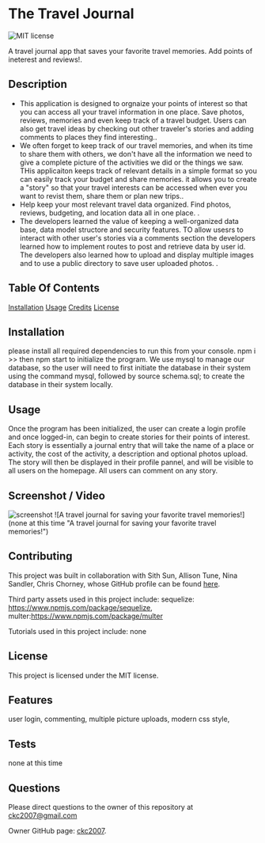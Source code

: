 # The Travel Journal

![MIT license](https://img.shields.io/badge/license-MIT-blue.svg)

A travel journal app that saves your favorite travel memories. Add points of ineterest and reviews!.

## Description

- This application is designed to orgnaize your points of interest so that you can access all your travel information in one place. Save photos, reviews, memories and even keep track of a travel budget. Users can also get travel ideas by checking out other traveler's stories and adding comments to places they find interesting..
- We often forget to keep track of our travel memories, and when its time to share them with others, we don't have all the information we need to give a complete picture of the activities we did or the things we saw. THis applicaiton keeps track of relevant details in a simple format so you can easily track your budget and share memories. it allows you to create a "story" so that your travel interests can be accessed when ever you want to revist them, share them or plan new trips..
- Help keep your most relevant travel data organized. Find photos, reviews, budgeting, and location data all in one place. .
- The developers learned the value of keeping a well-organized data base, data model structore and security features. TO allow usesrs to interact with other user's stories via a comments section the developers learned how to implement routes to post and retrieve data by user id. The developers also learned how to upload and display multiple images and to use a public directory to save user uploaded photos. .

## Table Of Contents

[Installation](#installation)
[Usage](#usage)
[Credits](#credits)
[License](#license)

## Installation

please install all required dependencies to run this from your console. npm i >> then npm start to initialize the program. We use mysql to manage our database, so the user will need to first initiate the database in their system using the command mysql, followed by source schema.sql; to create the database in their system locally.

## Usage

Once the program has been initialized, the user can create a login profile and once logged-in, can begin to create stories for their points of interest. Each story is essentially a journal entry that will take the name of a place or activity, the cost of the activity, a description and optional photos upload. The story will then be displayed in their profile pannel, and will be visible to all users on the homepage. All users can comment on any story.

## Screenshot / Video

![screenshot](./assets/images/screenshot.png)
![A travel journal for saving your favorite travel memories!](none at this time "A travel journal for saving your favorite travel memories!")

## Contributing

This project was built in collaboration with Sith Sun, Allison Tune, Nina Sandler, Chris Chorney,
whose GitHub profile can be found [here](https://github.com/SithHun,https://github.com/antigravityrunner,https://github.com/amtune,https://github.com/ckc2007).

Third party assets used in this project include:
sequelize: https://www.npmjs.com/package/sequelize, multer:https://www.npmjs.com/package/multer

Tutorials used in this project include:
none

## License

This project is licensed under the MIT license.

## Features

user login, commenting, multiple picture uploads, modern css style,

## Tests

none at this time

## Questions

Please direct questions to the owner of this repository at ckc2007@gmail.com

Owner GitHub page:
[ckc2007](https://github.com/ckc2007).
